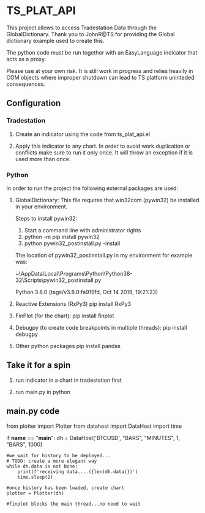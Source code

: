 # TS_PLAT_API

This project allows to access Tradestation Data through the GlobalDictionary. Thank you to JohnR@TS for providing the Global dictionary example used to create this. 

The python code must be run together with an EasyLanguage indicator that acts as a proxy.

Please use at your own risk. It is still work in progress and relies heavily in COM objects where improper shutdown can lead to TS platform uninteded consequences.


## Configuration

### Tradestation

1. Create an indicator using the code from ts_plat_api.el

2. Apply this indicator to any chart. In order to avoid work duplication or conflicts make sure to run it only once. It will throw an exception if it is used more than once.

### Python

In order to run the project the following external packages are used:

1. GlobalDictionary:
    This file requires that win32com (pywin32) be installed in your environment.

    Steps to install pywin32:

    1. Start a command line with administrator rights
    2. python -m pip install pywin32
    3. python pywin32_postinstall.py -install

    The location of pywin32_postinstall.py in my environment for example was:
    
    ~\AppData\Local\Programs\Python\Python38-32\Scripts\pywin32_postinstall.py 

    Python 3.8.0 (tags/v3.8.0:fa919fd, Oct 14 2019, 19:21:23)    

2. Reactive Extensions (RxPy3)
    pip install RxPy3

3. FinPlot (for the chart):
    pip install finplot

4. Debugpy (to create code breakpoints in multiple threads):
    pip install debugpy

5. Other python packages
    pip install pandas


## Take it for a spin

1. run indicator in a chart in tradestation first

2. run main.py in python

## main.py code

from plotter import Plotter
from datahost import DataHost
import time

if __name__ == "__main__":
    dh = DataHost('BTCUSD', "BARS", "MINUTES", 1, "BARS", 1000)

    #we wait for history to be deployed...
    # TODO: create a more elegant way
    while dh.data is not None:
        print(f'receiving data....({len(dh.data)})')	
        time.sleep(2)

    #once history has been loaded, create chart
    plotter = Plotter(dh)

    #finplot blocks the main thread...no need to wait